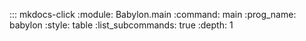 ::: mkdocs-click
    :module: Babylon.main
    :command: main
    :prog_name: babylon
    :style: table
    :list_subcommands: true
    :depth: 1
